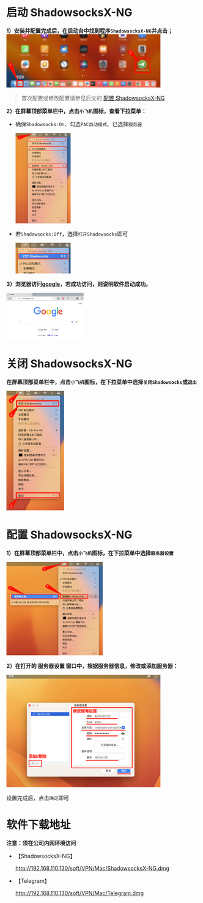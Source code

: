 # 启动 ShadowsocksX-NG

**1）安装并配置完成后，在启动台中找到程序`ShadowsocksX-NG`并点击；** 
<img src="assets/image-20241022174455711.png" alt="image-20241022174455711" style="width:80%; height: auto;"> 

>   首次配置或修改配置请参见后文的 [配置 ShadowsocksX-NG](#peizhi) 

**2）在屏幕顶部菜单栏中，点击`小飞机`图标，查看下拉菜单：** 

-   确保`Shadowsocks:On`、勾选`PAC自动模式`、已选择`服务器` 

      <img src="assets/image-20241022175737117.png" alt="image-20241022175737117" style="width:30%; height: auto;"> 

-   若`Shadowsocks:Off`，选择`打开Shadowsocks`即可

    <img src="assets/image-20241022175613844.png" alt="image-20241022175613844" style="width:30%; height: auto;"> 

**3）浏览器访问[google](https://www.google.com)，若成功访问，则说明软件启动成功。** 

<img src="assets/image-20241022175943819.png" alt="image-20241022175943819" style="width:40%; height: auto;"> 



# 关闭 ShadowsocksX-NG

**在屏幕顶部菜单栏中，点击`小飞机`图标，在下拉菜单中选择`关闭Shadowsocks`或`退出`** 

<img src="assets/image-20241022174859170.png" alt="image-20241022174859170" style="width:30%; height: auto;"> 



# <span id="peizhi">配置 ShadowsocksX-NG</span> 

**1）在屏幕顶部菜单栏中，点击`小飞机`图标，在下拉菜单中选择`服务器设置`**

<img src="assets/image-20241022180640524.png" alt="image-20241022180640524" style="width:50%; height: auto;"> 

**2）在打开的 服务器设置 窗口中，根据服务器信息，修改或添加服务器：** 

<img src="assets/image-20241022181134158.png" alt="image-20241022181134158" style="width:80%; height: auto;"> 

设置完成后，点击`确定`即可



# 软件下载地址

**注意：须在公司内网环境访问** 

-   【ShadowsocksX-NG】

    <a>http://192.168.110.130/soft/VPN/Mac/ShadowsocksX-NG.dmg</a> 

-   【Telegram】

    <a>http://192.168.110.130/soft/VPN/Mac/Telegram.dmg</a> 







